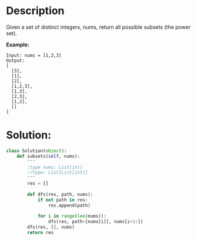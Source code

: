 # Description
Given a set of distinct integers, nums, return all possible subsets (the power set).

**Example:**
```
Input: nums = [1,2,3]
Output:
[
  [3],
  [1],
  [2],
  [1,2,3],
  [1,3],
  [2,3],
  [1,2],
  []
]
```

# Solution:

```python
class Solution(object):
    def subsets(self, nums):
        """
        :type nums: List[int]
        :rtype: List[List[int]]
        """
        res = []
        
        def dfs(res, path, nums):
            if not path in res:
                res.append(path)
                
            for i in range(len(nums)):
                dfs(res, path+[nums[i]], nums[i+1:])
        dfs(res, [], nums)
        return res
```
